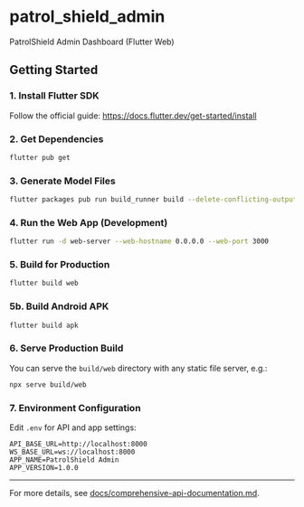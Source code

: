 # patrol_shield_admin

PatrolShield Admin Dashboard (Flutter Web)

## Getting Started

### 1. Install Flutter SDK
Follow the official guide: https://docs.flutter.dev/get-started/install

### 2. Get Dependencies
```sh
flutter pub get
```

### 3. Generate Model Files
```sh
flutter packages pub run build_runner build --delete-conflicting-outputs
```

### 4. Run the Web App (Development)
```sh
flutter run -d web-server --web-hostname 0.0.0.0 --web-port 3000

```

### 5. Build for Production
```sh
flutter build web
```

### 5b. Build Android APK
```sh
flutter build apk
```

### 6. Serve Production Build
You can serve the `build/web` directory with any static file server, e.g.:
```sh
npx serve build/web
```

### 7. Environment Configuration
Edit `.env` for API and app settings:
```
API_BASE_URL=http://localhost:8000
WS_BASE_URL=ws://localhost:8000
APP_NAME=PatrolShield Admin
APP_VERSION=1.0.0
```

---

For more details, see [docs/comprehensive-api-documentation.md](../docs/comprehensive-api-documentation.md).
